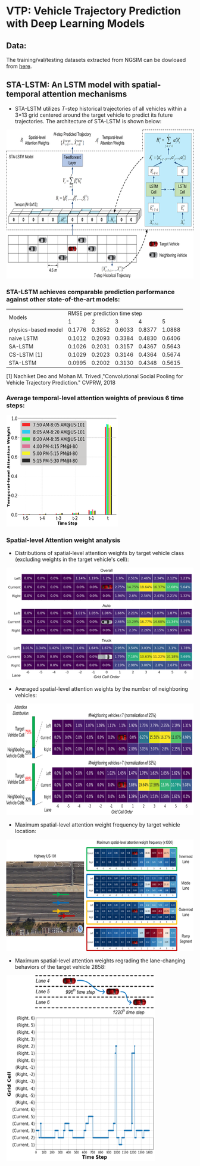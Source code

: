 # VTP: Vehicle Trajectory Prediction with Deep Learning Models

## Data:
The training/val/testing datasets extracted from NGSIM can be dowloaed from [here](https://drive.google.com/open?id=1dFMpX8HeCradMaCh4h0bD60h8k3M65Fw).

## STA-LSTM: An LSTM model with spatial-temporal attention mechanisms
- STA-LSTM utilizes *T*-step historical trajectories of all vehicles within a 3×13 grid centered around the target vehicle to predict its future trajectories. The architecture of STA-LSTM is shown below:

<p float="centered">
  <img src="images/sta-lstm.png" width="750" height="400" />
</p>

### STA-LSTM achieves comparable prediction performance against other state-of-the-art models:


<table>
<tr>
<td rowspan=2>Models <td colspan=5>RMSE per prediction time step
<tr>
<td colspan=1>1 <td colspan=1>2<td colspan=1>3 <td colspan=1>4 <td colspan=1>5
<tr>
<td colspan=1>physics-based model <td colspan=1>0.1776 <td colspan=1>0.3852 <td colspan=1>0.6033 <td colspan=1>0.8377 <td colspan=1>1.0888
<tr>
<td colspan=1>naive LSTM <td colspan=1>0.1012 <td colspan=1>0.2093 <td colspan=1>0.3384 <td colspan=1>0.4830 <td colspan=1>0.6406
<tr>
<td colspan=1>SA-LSTM <td colspan=1>0.1026 <td colspan=1>0.2031 <td colspan=1>0.3157 <td colspan=1>0.4367 <td colspan=1>0.5643
<tr>
<td colspan=1>CS-LSTM [1] <td colspan=1>0.1029 <td colspan=1>0.2023 <td colspan=1>0.3146 <td colspan=1>0.4364 <td colspan=1>0.5674
<tr>
<td colspan=1>STA-LSTM <td colspan=1>0.0995 <td colspan=1>0.2002 <td colspan=1>0.3130 <td colspan=1>0.4348 <td colspan=1>0.5615

</table>

[1] Nachiket Deo and Mohan M. Trivedi,"Convolutional Social Pooling for Vehicle Trajectory Prediction." CVPRW, 2018

### Average temporal-level attention weights of previous 6 time steps:

<p float="centered">
  <img src="images/temporal-weights.png" width="300" height="300" />
</p>

### Spatial-level Attention weight analysis

- Distributions of spatial-level attention weights by target vehicle class (excluding weights in the target vehicle's cell):

<p float="centered">
  <img src="images/spatial-class.png" width="600" height="300" />
</p>

- Averaged spatial-level attention weights by the number of neighboring vehicles:

<p float="centered">
  <img src="images/density.png" width="700" height="300" />
</p>

- Maximum spatial-level attention weight frequency by target vehicle location:

<p float="centered">
  <img src="images/101-attention.png" width="700" height="300" />
</p>

- Maximum spatial-level attention weights regrading the lane-changing behaviors of the target vehicle 2858:

<p float="centered">
  <img src="images/attention_single_veh.png" width="400" height="500" />
</p>




